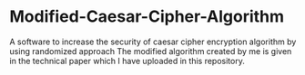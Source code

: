 # Modified-Caesar-Cipher-Algorithm
A software to increase the security of caesar cipher encryption algorithm by using randomized approach
The modified algorithm created by me is given in the technical paper which I have uploaded in this repository.
